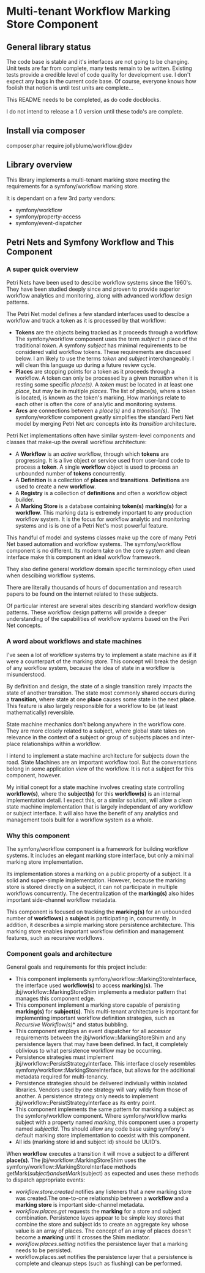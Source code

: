 Multi-tenant Workflow Marking Store Component
=============================================

## General library status
The code base is stable and it's interfaces are not going to be changing. Unit tests are far from complete, many tests remain to be written. Existing tests provide a credible level of code quality for development use. I don't expect any bugs
in the current code base. Of course, everyone knows how foolish that notion is until test units are complete...

This README needs to be completed, as do code docblocks.

I do not intend to release a 1.0 version until these todo's are complete.

## Install via composer
   composer.phar require jollyblume/workflow:@dev

## Library overview
This library implements a multi-tenant marking store meeting the requirements for a symfony/workflow marking store.

It is dependant on a few 3rd party vendors:
* symfony/workflow
* symfony/property-access
* symfony/event-dispatcher

## Petri Nets and Symfony Workflow and This Component
### A super quick overview
Petri Nets have been used to descibe workflow systems since the 1960's. They have been studied deeply since and proven to provide superior workflow analytics and monitoring, along with advanced workflow design patterns.

The Petri Net model defines a few standard interfaces used to descibe a workflow and track a token as it is processed by that workflow:
* **Tokens** are the objects being tracked as it proceeds through a workflow. The symfony/workflow component uses the term *subject* in place of the traditional *token*. A symfony *subject* has minimal requirements to be considered valid workflow tokens. These requirements are discussed below. I am likely to use the terms *token* and *subject* interchangeably.  I will clean this language up during a future review cycle.
* **Places** are stopping points for a token as it proceeds through a workflow. A token can only be processed by a given *transition* when it is resting some specific *place(s)*. A *token* must be located in at least one *place*, but may be in multiple *places*. The list of place(s), where a token is located, is known as the token's marking. How markings relate to each other is often the core of analytic and monitoring systems.
* **Arcs** are connections between a *place(s)* and a *transition(s)*. The symfony/workflow component greatly simplifies the standard Perti Net model by merging Petri Net *arc* concepts into its *transition* architecture.

Petri Net implementations often have similar system-level components and classes that make-up the overall workflow architecture:
* A **Workflow** is an *active* workflow, through which **tokens** are progressing. It is a live object or service used from user-land code to process a **token**. A single **workflow** object is used to process an unbounded number of **tokens** concurrently.
* A **Definition** is a collection of **places** and **transitions**. **Definitions** are used to create a new **workflow**.
* A **Registry** is a collection of **definitions** and often a workflow object builder.
* A **Marking Store** is a database containing **token(s)** **marking(s)** for a **workflow**. This marking data is extremely important to any production workflow system. It is the focus for workflow analytic and monitoring systems and is is one of a Petri Net's most powerful feature.

This handful of model and systems classes make up the core of many Petri Net based automation and workflow systems. The symfony/workflow component is no different. Its modern take on the core system and clean interface make this component an ideal workflow framework.

They also define general workflow domain specific terminology often used when descibing workflow systems.

There are literally thousands of hours of documentation and research papers to be found on the internet related to these subjects.

Of particular interest are several sites describing standard workflow design patterns. These workflow design patterns will provide a deeper understanding of the capabilities of workflow systems based on the Peri Net concepts.

### A word about workflows and state machines
I've seen a lot of workflow systems try to implement a state machine as if it were a counterpart of the marking store. This concept will break the design of any workflow system, because the idea of state in a workflow is misunderstood.

By definition and design, the state of a single transition rarely impacts the state of another transition. The state most commonly shared occurs during a **transition**, where state at one **place** causes some state in the next **place**. This feature is also largely responsible for a workflow to be (at least mathematically) reversible.

State machine mechanics don't belong anywhere in the workflow core. They are more closely related to a subject, where global state takes on relevance in the context of a subject or group of subjects places and inter-place relationships within a workflow.

I intend to implement a state machine architecture for subjects down the road. State Machines are an important workflow tool. But the conversations belong in some application view of the workflow. It is not a subject for this component, however.

My initial conept for a state machine involves creating state controlling **workflow(s)**, where the **subject(s)** for this **workflow(s)** is an internal implementation detail. I expect this, or a similar solution, will allow a clean state machine implementation that is largely independant of any workflow or subject interface. It will also have the benefit of any analytics and management tools built for a workflow system as a whole.

### Why this component
The symfony/workflow component is a framework for building workflow systems. It includes an elegant marking store interface, but only a minimal marking store implementation.

Its implementation stores a marking on a public property of a subject. It a solid and super-simple implementation. However, because the marking store is stored directly on a subject, it can not participate in multiple workflows concurrently. The decentralization of the **marking(s)** also hides important side-channel workflow metadata.

This component is focused on tracking the **marking(s)** for an unbounded number of **workflows)** a **subject** is participating in, concurrently. In addition, it describes a simple marking store persistence architecture. This marking store enables important workflow definition and management features, such as recursive workflows.

### Component goals and architecture
General goals and requirements for this project include:
* This component implements symfony/workflow::MarkingStoreInterface, the interface used **workflow(s)** to access **marking(s)**. The jbj/workflow::MarkingStoreShim implements a mediator pattern that manages this component edge.
* This component implement a marking store capable of persisting **marking(s)** for **subject(s)**. This multi-tenant architecture is important for implementing important workflow definition strategies, such as *Recursive Workflow(s)** and status bubbling.
* This component employs an event dispatcher for all accessor requirements between the jbj/workflow::MarkingStoreShim and any persistence layers that may have been defined. In fact, it completely oblivious to what persistence workflow may be occurring.
* Persistence strategies must implement jbj/workflow::PersistStrategyInterface. This interface closely resembles symfony/workflow::MarkingStoreInterface, but allows for the additional metadata required for multi-tenancy.
* Persistence strategies should be delivered indiviually within isolated libraries. Vendors used by one strategy will vary wildy from those of another. A persistence strategy only needs to implement jbj/workflow::PersistStrategyInterface as its entry point.
* This component implements the same pattern for marking a subject as the symfony/workflow component. Where symfony/workflow marks subject with a property named *marking*, this component uses a property named *subjectId*. Ths should allow any code base using symfony's default marking store implementation to coexist with this component.
* All ids (marking store id and subject id) should be UUID's.

When **workflow** executes a transition it will move a subject to a different **place(s)**. The jbj/workflow::MarkingStoreShim uses the symfony/workflow::MarkingStoreInterface methods getMark($subject) and setMark($subject)  as expected and uses these methods to dispatch appropriate events:
  * *workflow.store.created* notifies any listeners that a new marking store was created.The one-to-one relationship between a **workflow** and a **marking store** is important side-channel metadata.
  * *workflow.places.get* requests the **marking** for a store and subject combination. Persistence layes appear to be simple key stores that combine the store and subject ids to create an aggregate key whose value is an array of places. The concept of an array of places doesn't become a **marking** until it crosses the Shim mediator.
  * *workflow.places.setting* notifies the persistence layer that a marking needs to be persisted.
  * workflow.places.set notifies the persistence layer that a persistence is complete and cleanup steps (such as flushing) can be performed.
